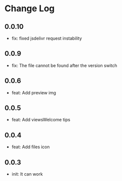 # Change Log

## 0.0.10

- fix: fixed jsdelivr request instability

## 0.0.9

- fix: The file cannot be found after the version switch

## 0.0.6

- feat: Add preview img

## 0.0.5

- feat: Add viewsWelcome tips

## 0.0.4

- feat: Add files icon

## 0.0.3

- init: It can work
